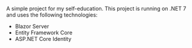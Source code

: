 A simple project for  my self-education. This project is running on .NET 7 and uses the following technologies:
- Blazor Server
- Entity Framework Core
- ASP.NET Core Identity

